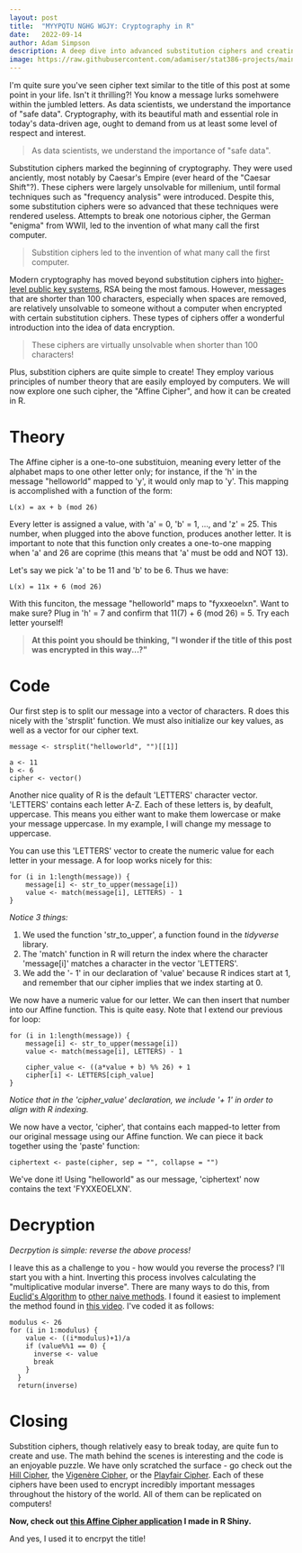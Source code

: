 ```yaml
---
layout: post
title:  "MYYPQTU NGHG WGJY: Cryptography in R"
date:   2022-09-14
author: Adam Simpson
description: A deep dive into advanced substitution ciphers and creating them in R
image: https://raw.githubusercontent.com/adamiser/stat386-projects/main/assets/images/Lock.jpeg
---
```

I'm quite sure you've seen cipher text similar to the title of this post at some point in your life. Isn't it thrilling?! You know a message lurks somehwere within the jumbled letters. As data scientists, we understand the importance of "safe data". Cryptography, with its beautiful math and essential role in today's data-driven age, ought to demand from us at least some level of respect and interest.

> As data scientists, we understand the importance of "safe data".

Substitution ciphers marked the beginning of cryptography. They were used anciently, most notably by Caesar's Empire (ever heard of the "Caesar Shift"?). These ciphers were largely unsolvable for millenium, until formal techniques such as "frequency analysis" were introduced. Despite this, some substitution ciphers were so advanced that these techniques were rendered useless. Attempts to break one notorious cipher, the German "enigma" from WWII, led to the invention of what many call the first computer.

> Substition ciphers led to the invention of what many call the first computer.

Modern cryptography has moved beyond substitution ciphers into [higher-level public key systems](https://www.infoworld.com/article/3641388/a-quick-guide-to-modern-cryptography.html), RSA being the most famous. However, messages that are shorter than 100 characters, especially when spaces are removed, are relatively unsolvable to someone without a computer when encrypted with certain substitution ciphers. These types of ciphers offer a wonderful introduction into the idea of data encryption.

> These ciphers are virtually unsolvable when shorter than 100 characters!

Plus, substition ciphers are quite simple to create! They employ various principles of number theory that are easily employed by computers. We will now explore one such cipher, the "Affine Cipher", and how it can be created in R.



# Theory

The Affine cipher is a one-to-one substituion, meaning every letter of the alphabet maps to one other letter only; for instance, if the 'h' in the message "helloworld" mapped to 'y', it would only map to 'y'. This mapping is accomplished with a function of the form:
```
L(x) = ax + b (mod 26)
```
Every letter is assigned a value, with 'a' = 0, 'b' = 1, ..., and 'z' = 25. This number, when plugged into the above function, produces another letter. It is important to note that this function only creates a one-to-one mapping when 'a' and 26 are coprime (this means that 'a' must be odd and NOT 13).

Let's say we pick 'a' to be 11 and 'b' to be 6. Thus we have:
```
L(x) = 11x + 6 (mod 26)
```
With this funciton, the message "helloworld" maps to "fyxxeoelxn". Want to make sure? Plug in 'h' = 7 and confirm that 11(7) + 6 (mod 26) = 5. Try each letter yourself!

> **At this point you should be thinking, "I wonder if the title of this post was encrypted in this way...?"**



# Code

Our first step is to split our message into a vector of characters. R does this nicely with the 'strsplit' function. We must also initialize our key values, as well as a vector for our cipher text.

```
message <- strsplit("helloworld", "")[[1]]

a <- 11
b <- 6
cipher <- vector()
```

Another nice quality of R is the default 'LETTERS' character vector. 'LETTERS' contains each letter A-Z. Each of these letters is, by deafult, uppercase. This means you either want to make them lowercase or make your message uppercase. In my example, I will change my message to uppercase.

You can use this 'LETTERS' vector to create the numeric value for each letter in your message. A for loop works nicely for this:

```
for (i in 1:length(message)) {
    message[i] <- str_to_upper(message[i])
    value <- match(message[i], LETTERS) - 1
}
```

*Notice 3 things:*
1. We used the function 'str_to_upper', a function found in the _tidyverse_ library.
2. The 'match' function in R will return the index where the character 'message[i]' matches a character in the vector 'LETTERS'.
3. We add the '- 1' in our declaration of 'value' because R indices start at 1, and remember that our cipher implies that we index starting at 0.

We now have a numeric value for our letter. We can then insert that number into our Affine function. This is quite easy. Note that I extend our previous for loop:

```
for (i in 1:length(message)) {
    message[i] <- str_to_upper(message[i])
    value <- match(message[i], LETTERS) - 1

    cipher_value <- ((a*value + b) %% 26) + 1
    cipher[i] <- LETTERS[ciph_value]
}
```

*Notice that in the 'cipher_value' declaration, we include '+ 1' in order to align with R indexing.*

We now have a vector, 'cipher', that contains each mapped-to letter from our original message using our Affine function. We can piece it back together using the 'paste' function:

```
ciphertext <- paste(cipher, sep = "", collapse = "")
```

We've done it! Using "helloworld" as our message, 'ciphertext' now contains the text 'FYXXEOELXN'.



# Decryption

*Decrpytion is simple: reverse the above process!*

I leave this as a challenge to you - how would you reverse the process? I'll start you with a hint. Inverting this process involves calculating the "multiplicative modular inverse". There are many ways to do this, from [Euclid's Algorithm](https://www.extendedeuclideanalgorithm.com/multiplicative_inverse.php) to [other naive methods](https://www.khanacademy.org/computing/computer-science/cryptography/modarithmetic/a/modular-inverses). I found it easiest to implement the method found in [this video](https://www.youtube.com/watch?v=03Gv0YAMWmo&t=131s). I've coded it as follows:

```
modulus <- 26
for (i in 1:modulus) {
    value <- ((i*modulus)+1)/a
    if (value%%1 == 0) {
      inverse <- value
      break
    }
  }
  return(inverse)
```

# Closing

Substition ciphers, though relatively easy to break today, are quite fun to create and use. The math behind the scenes is interesting and the code is an enjoyable puzzle. We have only scratched the surface - go check out the [Hill Cipher](https://crypto.interactive-maths.com/hill-cipher.html), the [Vigenère Cipher](https://www.geeksforgeeks.org/vigenere-cipher/), or the [Playfair Cipher](http://practicalcryptography.com/ciphers/playfair-cipher/). Each of these ciphers have been used to encrypt incredibly important messages throughout the history of the world. All of them can be replicated on computers!

**Now, check out [this Affine Cipher application](https://adamiser.shinyapps.io/affinecipher/) I made in R Shiny.** 

And yes, I used it to encrpyt the title!

